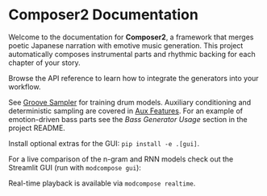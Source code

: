 # Composer2 Documentation

Welcome to the documentation for **Composer2**, a framework that merges poetic Japanese narration with emotive music generation. This project automatically composes instrumental parts and rhythmic backing for each chapter of your story.

Browse the API reference to learn how to integrate the generators into your workflow.

See [Groove Sampler](groove_sampler.md) for training drum models.
Auxiliary conditioning and deterministic sampling are covered in
[Aux Features](aux_features.md).
For an example of emotion-driven bass parts see the *Bass Generator Usage*
section in the project README.

Install optional extras for the GUI:
`pip install -e .[gui]`.

For a live comparison of the n-gram and RNN models check out the
Streamlit GUI (run with `modcompose gui`):


Real-time playback is available via `modcompose realtime`.
